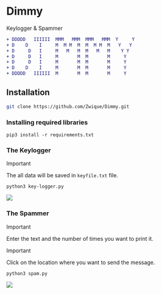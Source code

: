 # Dimmy
Keylogger &amp; Spammer

``` diff
+ DDDDD   IIIIII  MMM   MMM  MMM   MMM  Y     Y
+ D    D    I     M  M M  M  M  M M  M   Y   Y 
+ D     D   I     M   M   M  M   M   M    Y Y  
+ D     D   I     M       M  M       M     Y   
+ D     D   I     M       M  M       M     Y   
+ D    D    I     M       M  M       M     Y   
+ DDDDD   IIIIII  M       M  M       M     Y   
```

## Installation

``` sh
git clone https://github.com/Zwique/Dimmy.git
```

### Installing required libraries
```
pip3 install -r requirements.txt
```
### The Keylogger

> [!IMPORTANT]
> The all data will be saved in `keyfile.txt` file.

```
python3 key-logger.py
```
<img src="https://media2.giphy.com/media/2kXLNQypdX9O1A3zxX/giphy.gif?cid=6c09b95206f5q181ck7kfv6wjaoyu66om7bxwxl7rz6vbt3m&ep=v1_internal_gif_by_id&rid=giphy.gif&ct=g" />

### The Spammer

> [!IMPORTANT]
> Enter the text and the number of times you want to print it.

> [!IMPORTANT]
> Click on the location where you want to send the message.
```
python3 spam.py
```
<img src="https://gifdb.com/images/high/hard-work-robot-typing-le5h2l6fhcgl3cli.gif" />
